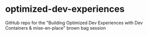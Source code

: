 # optimized-dev-experiences
GitHub repo for the "Building Optimized Dev Experiences with Dev Containers &amp; mise-en-place" brown bag session
